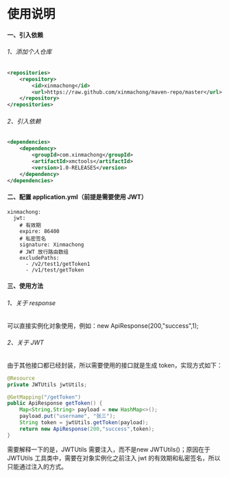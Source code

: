 # 使用说明
#### 一、引入依赖

###### 1、添加个人仓库

```xml
<repositories>
    <repository>
        <id>xinmachong</id>
        <url>https://raw.github.com/xinmachong/maven-repo/master</url>
    </repository>
</repositories>
```

###### 2、引入依赖

```xml
<dependencies>
    <dependency>
        <groupId>com.xinmachong</groupId>
        <artifactId>xmctools</artifactId>
        <version>1.0-RELEASES</version>
    </dependency>
</dependencies>
```

#### 二、配置 application.yml（前提是需要使用 JWT）

```properties
xinmachong:
  jwt:
    # 有效期
    expire: 86400
    # 私密签名
    signature: Xinmachong
    # JWT 放行路由数组
    excludePaths:
      - /v2/test1/getToken1
      - /v1/test/getToken
```

#### 三、使用方法

###### 1、关于 response

可以直接实例化对象使用，例如：new ApiResponse(200,"success",1);

###### 2、关于 JWT

由于其他接口都已经封装，所以需要使用的接口就是生成 token，实现方式如下：

```java
@Resource
private JWTUtils jwtUtils;

@GetMapping("/getToken")
public ApiResponse getToken() {
    Map<String,String> payload = new HashMap<>();
    payload.put("username", "张三");
    String token = jwtUtils.getToken(payload);
    return new ApiResponse(200,"success",token);
}
```

需要解释一下的是，JWTUtils 需要注入，而不是new JWTUtils()；原因在于 JWTUtils 工具类中，需要在对象实例化之前注入 jwt 的有效期和私密签名，所以只能通过注入的方式。
